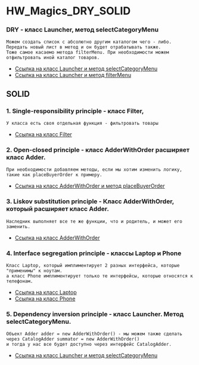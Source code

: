 # HW_Magics_DRY_SOLID

### DRY - класс Launcher, метод selectСategoryMenu
    Можем создать список с абсолютно другим каталогом чего - либо. Передать новый лист в метод и он будет отрабатывать также.
    Тоже самое касаемо метода filterMenu. При необходимости можем отфильтровать иной каталог товаров.
* [Ссылка на класс Launcher и метод selectСategoryMenu](https://github.com/ischeglov/HW_Magics_DRY_SOLID/blob/f2c2fbfed7683abe65e48e530a4a9785585a15c5/src/main/java/Launcher.java#L60)
* [Ссылка на класс Launcher и метод filterMenu](https://github.com/ischeglov/HW_Magics_DRY_SOLID/blob/f2c2fbfed7683abe65e48e530a4a9785585a15c5/src/main/java/Launcher.java#L89)
## SOLID

### 1. Single-responsibility principle - класс Filter, 
    У класса есть своя отдельная функция - фильтровать товары
    
  * [Ссылка на класс Filter](https://github.com/ischeglov/HW_Magics_DRY_SOLID/blob/main/src/main/java/Filter.java)
    
### 2. Open-closed principle - класс AdderWithOrder расширяет класс Adder.
    При необходимости добавляем методы, если мы хотим изменить логику, такие как placeBuyerOrder к примеру.
  * [Ссылка на класс AdderWithOrder и метод placeBuyerOrder](https://github.com/ischeglov/HW_Magics_DRY_SOLID/blob/f2c2fbfed7683abe65e48e530a4a9785585a15c5/src/main/java/AdderWithOrder.java#L21)
  
### 3. Liskov substitution principle - Класс AdderWithOrder, который расширяет класс Adder.
    Наследник выполняет все те же функции, что и родитель, и может его заменить.
  * [Ссылка на класс AdderWithOrder](https://github.com/ischeglov/HW_Magics_DRY_SOLID/blob/main/src/main/java/AdderWithOrder.java)

### 4. Interface segregation principle - классы Laptop и Phone 
    Класс Laptop, который имплиментирует 2 разных интерфейса, которые "применимы" к ноутам.
    а класс Phone имплиментирует только те интерфейсы, которые относятся к телефонам.
  * [Ссылка на класс Laptop](https://github.com/ischeglov/HW_Magics_DRY_SOLID/blob/main/src/main/java/Laptop.java)
  * [Ссылка на класс Phone](https://github.com/ischeglov/HW_Magics_DRY_SOLID/blob/main/src/main/java/Phone.java)

### 5. Dependency inversion principle - класс Launcher. Метод selectСategoryMenu.
    Oбъект Adder adder = new AdderWithOrder() - мы можем также сделать через CatalogAdder summator = new AdderWithOrder()
    и тогда у нас все будет доступно через интерфейс CatalogAdder.
  * [Ссылка на класс Launcher и метод selectСategoryMenu](https://github.com/ischeglov/HW_Magics_DRY_SOLID/blob/f2c2fbfed7683abe65e48e530a4a9785585a15c5/src/main/java/Launcher.java#L70)
